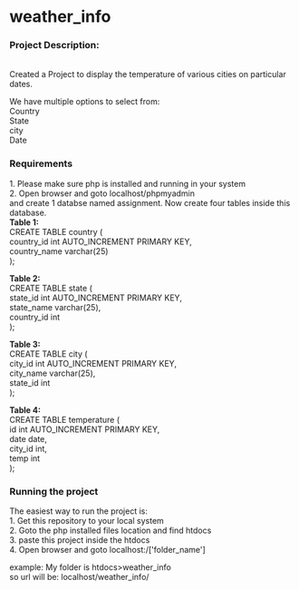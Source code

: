 # weather_info


<h3>Project Description:</h3></br>
Created a Project to display the temperature of various cities on particular dates.</br>

We have multiple options to select from:</br>
Country</br>
State</br>
city</br>
Date</br>

<h3>Requirements</h3>
1. Please make sure php is installed and running in your system</br>
2. Open browser and goto localhost/phpmyadmin</br>
   and create 1 databse named assignment. Now create four tables inside this database.</br>
   <b>Table 1:</b></br>
   CREATE TABLE country (</br>
   country_id int AUTO_INCREMENT PRIMARY KEY,</br>
   country_name varchar(25)</br>
   );</br>
   
   <b>Table 2:</b></br>
   CREATE TABLE state ( </br>
   state_id int AUTO_INCREMENT PRIMARY KEY, </br>
   state_name varchar(25),</br>
   country_id int</br>
   );</br>
   
   <b>Table 3:</b></br>
   CREATE TABLE city ( </br>
   city_id int AUTO_INCREMENT PRIMARY KEY, </br>
   city_name varchar(25),</br>
   state_id int</br>
   );</br>
   
   <b>Table 4:</b></br>
   CREATE TABLE temperature ( </br>
   id int AUTO_INCREMENT PRIMARY KEY, </br>
   date date,</br>
   city_id int,</br>
   temp int </br>
   );</br>   


<h3>Running the project </h3>
The easiest way to run the project is:</br>
1. Get this repository to your local system</br>
2. Goto the php installed files location and find htdocs</br>
3. paste this project inside the htdocs </br>
4. Open browser and goto localhost:/['folder_name']</br>

example: My folder is htdocs>weather_info</br>
         so url will be:  localhost/weather_info/</br>
        

